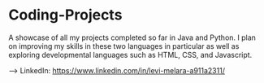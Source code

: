 # Coding-Projects
A showcase of all my projects completed so far in Java and Python. I plan on improving my skills in these two languages in particular as well as exploring developmental languages such as HTML, CSS, and Javascript.

--> LinkedIn: https://www.linkedin.com/in/levi-melara-a911a2311/

